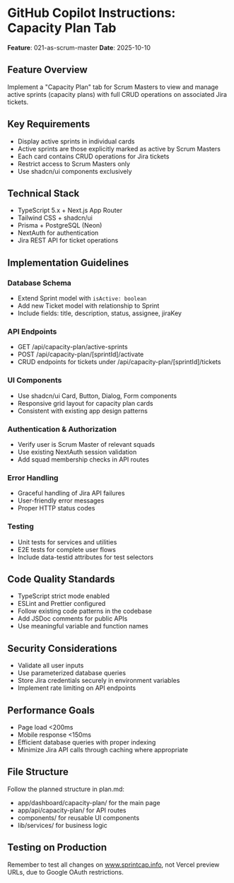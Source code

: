 # GitHub Copilot Instructions: Capacity Plan Tab

**Feature**: 021-as-scrum-master
**Date**: 2025-10-10

## Feature Overview
Implement a "Capacity Plan" tab for Scrum Masters to view and manage active sprints (capacity plans) with full CRUD operations on associated Jira tickets.

## Key Requirements
- Display active sprints in individual cards
- Active sprints are those explicitly marked as active by Scrum Masters
- Each card contains CRUD operations for Jira tickets
- Restrict access to Scrum Masters only
- Use shadcn/ui components exclusively

## Technical Stack
- TypeScript 5.x + Next.js App Router
- Tailwind CSS + shadcn/ui
- Prisma + PostgreSQL (Neon)
- NextAuth for authentication
- Jira REST API for ticket operations

## Implementation Guidelines

### Database Schema
- Extend Sprint model with `isActive: boolean`
- Add new Ticket model with relationship to Sprint
- Include fields: title, description, status, assignee, jiraKey

### API Endpoints
- GET /api/capacity-plan/active-sprints
- POST /api/capacity-plan/[sprintId]/activate
- CRUD endpoints for tickets under /api/capacity-plan/[sprintId]/tickets

### UI Components
- Use shadcn/ui Card, Button, Dialog, Form components
- Responsive grid layout for capacity plan cards
- Consistent with existing app design patterns

### Authentication & Authorization
- Verify user is Scrum Master of relevant squads
- Use existing NextAuth session validation
- Add squad membership checks in API routes

### Error Handling
- Graceful handling of Jira API failures
- User-friendly error messages
- Proper HTTP status codes

### Testing
- Unit tests for services and utilities
- E2E tests for complete user flows
- Include data-testid attributes for test selectors

## Code Quality Standards
- TypeScript strict mode enabled
- ESLint and Prettier configured
- Follow existing code patterns in the codebase
- Add JSDoc comments for public APIs
- Use meaningful variable and function names

## Security Considerations
- Validate all user inputs
- Use parameterized database queries
- Store Jira credentials securely in environment variables
- Implement rate limiting on API endpoints

## Performance Goals
- Page load <200ms
- Mobile response <150ms
- Efficient database queries with proper indexing
- Minimize Jira API calls through caching where appropriate

## File Structure
Follow the planned structure in plan.md:
- app/dashboard/capacity-plan/ for the main page
- app/api/capacity-plan/ for API routes
- components/ for reusable UI components
- lib/services/ for business logic

## Testing on Production
Remember to test all changes on www.sprintcap.info, not Vercel preview URLs, due to Google OAuth restrictions.